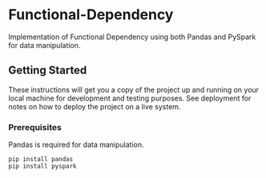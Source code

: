 # Functional-Dependency

Implementation of Functional Dependency using both Pandas and PySpark for data manipulation.

## Getting Started

These instructions will get you a copy of the project up and running on your local machine for development and testing purposes. See deployment for notes on how to deploy the project on a live system.

### Prerequisites

Pandas is required for data manipulation.

```
pip install pandas
pip install pyspark
```
